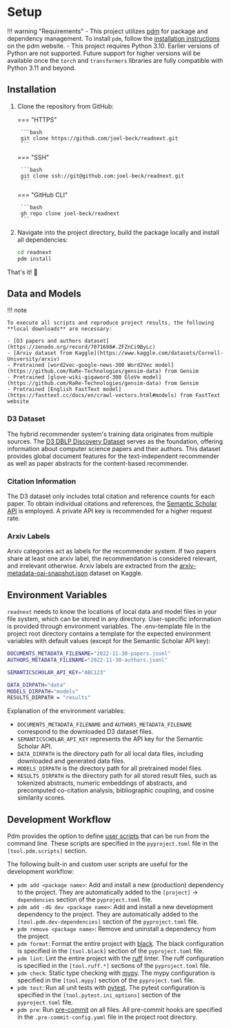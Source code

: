 # Setup

!!! warning "Requirements"
    -   This project utilizes [pdm](https://pdm.fming.dev/) for package and dependency management.
        To install `pdm`, follow the [installation instructions](https://pdm.fming.dev/latest/#installation) on the pdm website.
    -   This project requires Python 3.10.
        Earlier versions of Python are not supported.
        Future support for higher versions will be available once the `torch` and `transformers` libraries are fully compatible with Python 3.11 and beyond.



## Installation

1. Clone the repository from GitHub:

    === "HTTPS"

        ```bash
        git clone https://github.com/joel-beck/readnext.git
        ```

    === "SSH"

        ```bash
        git clone ssh://git@github.com:joel-beck/readnext.git
        ```

    === "GitHub CLI"

        ```bash
        gh repo clone joel-beck/readnext
        ```

2. Navigate into the project directory, build the package locally and install all dependencies:

    ```bash
    cd readnext
    pdm install
    ```

That's it! 🎉



## Data and Models

!!! note

    To execute all scripts and reproduce project results, the following **local downloads** are necessary:

    - [D3 papers and authors dataset](https://zenodo.org/record/7071698#.ZFZnCi9ByLc)
    - [Arxiv dataset from Kaggle](https://www.kaggle.com/datasets/Cornell-University/arxiv)
    - Pretrained [word2vec-google-news-300 Word2Vec model](https://github.com/RaRe-Technologies/gensim-data) from Gensim
    - Pretrained [glove-wiki-gigaword-300 GloVe model](https://github.com/RaRe-Technologies/gensim-data) from Gensim
    - Pretrained [English FastText model](https://fasttext.cc/docs/en/crawl-vectors.html#models) from FastText website



### D3 Dataset

The hybrid recommender system's training data originates from multiple sources.
The [D3 DBLP Discovery Dataset](https://github.com/jpwahle/lrec22-d3-dataset/tree/main) serves as the foundation, offering information about computer science papers and their authors.
This dataset provides global document features for the text-independent recommender as well as paper abstracts for the content-based recommender.

### Citation Information

The D3 dataset only includes total citation and reference counts for each paper.
To obtain individual citations and references, the [Semantic Scholar API](https://api.semanticscholar.org/api-docs/graph) is employed. A private API key is recommended for a higher request rate.


### Arxiv Labels

Arxiv categories act as labels for the recommender system. If two papers share at least one arxiv label, the recommendation is considered relevant, and irrelevant otherwise.
Arxiv labels are extracted from the [arxiv-metadata-oai-snapshot.json](https://www.kaggle.com/datasets/Cornell-University/arxiv) dataset on Kaggle.

## Environment Variables

`readnext` needs to know the locations of local data and model files in your file system, which can be stored in any directory.
User-specific information is provided through environment variables.
The .env-template file in the project root directory contains a template for the expected environment variables with default values (except for the Semantic Scholar API key):

```bash title=".env-template"
DOCUMENTS_METADATA_FILENAME="2022-11-30-papers.jsonl"
AUTHORS_METADATA_FILENAME="2022-11-30-authors.jsonl"

SEMANTICSCHOLAR_API_KEY="ABC123"

DATA_DIRPATH="data"
MODELS_DIRPATH="models"
RESULTS_DIRPATH = "results"
```

Explanation of the environment variables:

-  `DOCUMENTS_METADATA_FILENAME` and `AUTHORS_METADATA_FILENAME` correspond to the downloaded D3 dataset files.
-  `SEMANTICSCHOLAR_API_KEY` represents the API key for the Semantic Scholar API.
-  `DATA_DIRPATH` is the directory path for all local data files, including downloaded and generated data files.
-  `MODELS_DIRPATH` is the directory path for all pretrained model files.
-  `RESULTS_DIRPATH` is the directory path for all stored result files, such as tokenized abstracts, numeric embeddings of abstracts, and precomputed co-citation analysis, bibliographic coupling, and cosine similarity scores.



## Development Workflow

Pdm provides the option to define [user scripts](https://pdm.fming.dev/latest/usage/scripts/) that can be run from the command line.
These scripts are specified in the `pyproject.toml` file in the `[tool.pdm.scripts]` section.

The following built-in and custom user scripts are useful for the development workflow:

-  `pdm add <package name>`: Add and install a new (production) dependency to the project.
    They are automatically added to the `[project]` -> `dependencies` section of the `pyproject.toml` file.
-  `pdm add -dG dev <package name>`: Add and install a new development dependency to the project.
    They are automatically added to the `[tool.pdm.dev-dependencies]` section of the `pyproject.toml` file.
-  `pdm remove <package name>`: Remove and uninstall a dependency from the project.
-  `pdm format`: Format the entire project with [black](https://github.com/psf/black).
    The black configuration is specified in the `[tool.black]` section of the `pyproject.toml` file.
-  `pdm lint`: Lint the entire project with the [ruff](https://github.com/charliermarsh/ruff) linter.
    The ruff configuration is specified in the `[tool.ruff.*]` sections of the `pyproject.toml` file.
-  `pdm check`: Static type checking with [mypy](https://github.com/python/mypy).
    The mypy configuration is specified in the `[tool.mypy]` section of the `pyproject.toml` file.
-  `pdm test`: Run all unit tests with [pytest](https://github.com/pytest-dev/pytest).
    The pytest configuration is specified in the `[tool.pytest.ini_options]` section of the `pyproject.toml` file.
-  `pdm pre`: Run [pre-commit](https://github.com/pre-commit/pre-commit) on all files.
    All pre-commit hooks are specified in the `.pre-commit-config.yaml` file in the project root directory.
